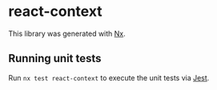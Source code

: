 # react-context

This library was generated with [Nx](https://nx.dev).

## Running unit tests

Run `nx test react-context` to execute the unit tests via [Jest](https://jestjs.io).
